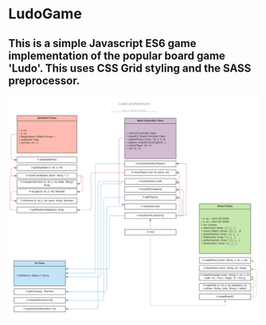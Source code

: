 # LudoGame
## This is a simple Javascript ES6 game implementation of the popular board game 'Ludo'. This uses CSS Grid styling and the SASS preprocessor.

![Function Architecture.png](/resources/UML.png)